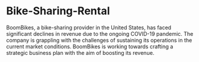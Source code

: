 # Bike-Sharing-Rental
BoomBikes, a bike-sharing provider in the United States, has faced significant declines in revenue due to the ongoing COVID-19 pandemic. The company is grappling with the challenges of sustaining its operations in the current market conditions. BoomBikes is working towards crafting a strategic business plan with the aim of boosting its revenue.
